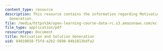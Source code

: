 ```yaml
---
content_type: resource
description: This resource contains the information regarding Motivation and Solution
  Generation.
file: /media/https%3A/open-learning-course-data-rc.s3.amazonaws.com/ec-s11-engineering-capacity-in-community-based-healthcare-fall-2005/84010858f5fda2b2569804b1813bdfa2_MITEC_S11F05_support_motvtn.pdf
file_type: application/pdf
resourcetype: Document
title: Motivation and Solution Generation
uid: 84010858-f5fd-a2b2-5698-04b1813bdfa2
---
```

